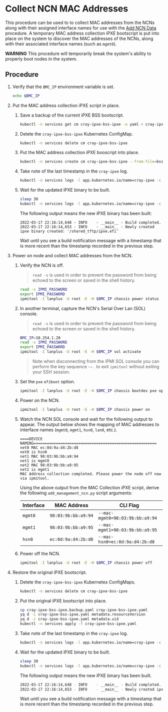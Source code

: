 # Collect NCN MAC Addresses

This procedure can be used to to collect MAC addresses from the NCNs along with their assigned interface names for use with the [Add NCN Data](Add_NCN_Data.md) procedure.
A temporary MAC address collection iPXE bootscript is put into place on the system to discover the MAC addresses of the NCNs, along with their associated interface names (such as `mgmt0`).

**WARNING** This procedure will temporarily break the system's ability to properly boot nodes in the system.

## Procedure

1. Verify that the `BMC_IP` environment variable is set.

    ```bash
    echo $BMC_IP
    ```

1. Put the MAC address collection iPXE script in place.
    1. Save a backup of the current iPXE BSS bootscript.

        ```bash
        kubectl -n services get cm cray-ipxe-bss-ipxe -o yaml > cray-ipxe-bss-ipxe.backup.yaml
        ```

    1. Delete the `cray-ipxe-bss-ipxe` Kubernetes ConfigMap.

        ```bash
        kubectl -n services delete cm cray-ipxe-bss-ipxe
        ```

    1. Put the MAC address collection iPXE booscript into place.

        ```bash
        kubectl -n services create cm cray-ipxe-bss-ipxe --from-file=bss.ipxe=/usr/share/doc/csm/scripts/operations/node_management/Add_Remove_Replace_NCNs/mac_collection_script.ipxe
        ```

    1. Take note of the last timestamp in the `cray-ipxe` log.

        ```bash
        kubectl -n services logs -l app.kubernetes.io/name=cray-ipxe -c cray-ipxe
        ```

    1. Wait for the updated iPXE binary to be built.

        ```bash
        sleep 30
        kubectl -n services logs -l app.kubernetes.io/name=cray-ipxe -c cray-ipxe -f
        ```

        The following output means the new iPXE binary has been built:

        ```text
        2022-03-17 22:16:14,648 - INFO    - __main__ - Build completed.
        2022-03-17 22:16:14,653 - INFO    - __main__ - Newly created ipxe binary created: '/shared_tftp/ipxe.efi'
        ```

        Wait until you see a build notification message with a timestamp that is more recent than the timestamp recorded in the previous step.

1. Power on node and collect MAC addresses from the NCN.
    1. Verify the NCN is off.
        > `read -s` is used in order to prevent the password from being echoed to the screen or saved in the shell history.

        ```bash
        read -s IPMI_PASSWORD
        export IPMI_PASSWORD
        ipmitool -I lanplus -U root -E -H $BMC_IP chassis power status
        ```

    1. In another terminal, capture the NCN's Serial Over Lan (SOL) console.
        > `read -s` is used in order to prevent the password from being echoed to the screen or saved in the shell history.

        ```bash
        BMC_IP=10.254.1.20
        read -s IPMI_PASSWORD
        export IPMI_PASSWORD
        ipmitool -I lanplus -U root -E -H $BMC_IP sol activate
        ```

        > Note when disconnecting from the IPMI SOL console you can perform the key sequence `~~.` to exit `ipmitool` without exiting your SSH session.

    1. Set the `pxe` `efiboot` option.

        ```bash
        ipmitool -I lanplus -U root -E -H $BMC_IP chassis bootdev pxe options=efiboot
        ```

    1. Power on the NCN.

        ```bash
        ipmitool -I lanplus -U root -E -H $BMC_IP chassis power on
        ```

    1. Watch the NCN SOL console and wait for the following output to appear. The output below shows the mapping of MAC addresses to interface names (`mgmt0`, `mgmt1`, `hsn0`, `lan0`, etc.).

        ```text
        ====DEVICE NAMING=======================================================
        net0 MAC ec:0d:9a:d4:2b:d8
        net0 is hsn0
        net1 MAC 98:03:9b:bb:a9:94
        net1 is mgmt0
        net2 MAC 98:03:9b:bb:a9:95
        net2 is mgmt1
        MAC Address collection completed. Please power the node off now via ipmitool.
        ```

        Using the above output from the MAC Collection iPXE script, derive the following `add_management_ncn.py` script arguments:

        | Interface   | MAC Address         | CLI Flag
        | ----------- | ------------------- | --------
        | `mgmt0`     | `98:03:9b:bb:a9:94` | `--mac-mgmt0=98:03:9b:bb:a9:94`
        | `mgmt1`     | `98:03:9b:bb:a9:95` | `--mac-mgmt1=98:03:9b:bb:a9:95`
        | `hsn0`      | `ec:0d:9a:d4:2b:d8` | `--mac-hsn0=ec:0d:9a:d4:2b:d8`

    1. Power off the NCN.

        ```bash
        ipmitool -I lanplus -U root -E -H $BMC_IP chassis power off
        ```

1. Restore the original iPXE bootscript.
    1. Delete the `cray-ipxe-bss-ipxe` Kubernetes ConfigMaps.

        ```bash
        kubectl -n services delete cm cray-ipxe-bss-ipxe
        ```

    2. Put the original iPXE bootscript into place.

        ```bash
        cp cray-ipxe-bss-ipxe.backup.yaml cray-ipxe-bss-ipxe.yaml
        yq d -i cray-ipxe-bss-ipxe.yaml metadata.resourceVersion
        yq d -i cray-ipxe-bss-ipxe.yaml metadata.uid
        kubectl -n services apply -f cray-ipxe-bss-ipxe.yaml
        ```

    3. Take note of the last timestamp in the `cray-ipxe` log.

        ```bash
        kubectl -n services logs -l app.kubernetes.io/name=cray-ipxe -c cray-ipxe
        ```

    4. Wait for the updated iPXE binary to be built.

        ```bash
        sleep 30
        kubectl -n services logs -l app.kubernetes.io/name=cray-ipxe -c cray-ipxe -f
        ```

        The following output means the new iPXE binary has been built.

        ```bash
        2022-03-17 22:16:14,648 - INFO    - __main__ - Build completed.
        2022-03-17 22:16:14,653 - INFO    - __main__ - Newly created ipxe binary created: '/shared_tftp/ipxe.efi'
        ```

        Wait until you see a build notification message with a timestamp that is more recent than the timestamp recorded in the previous step.
